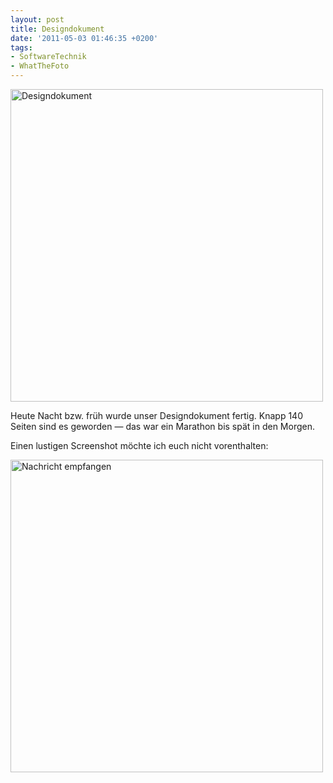 ```yaml
---
layout: post
title: Designdokument
date: '2011-05-03 01:46:35 +0200'
tags:
- SoftwareTechnik
- WhatTheFoto
---
```

<p><a href="http://www.flickr.com/photos/tacker/5683036553/"><img src="http://farm6.static.flickr.com/5101/5683036553_21503d0ac4_b.jpg" alt="Designdokument" width="500" /></a></p>
<p>Heute Nacht bzw. früh wurde unser Designdokument fertig. Knapp 140 Seiten sind es geworden &mdash; das war ein Marathon bis spät in den Morgen.</p>
<p>Einen lustigen Screenshot möchte ich euch nicht vorenthalten:</p>
<p><a href="http://www.flickr.com/photos/tacker/5681479303/"><img src="http://farm6.static.flickr.com/5188/5681479303_5fc7873dc7.jpg" width="500" alt="Nachricht empfangen" /></a></p>
